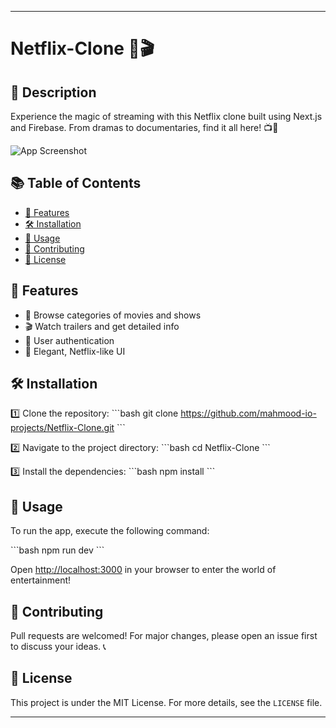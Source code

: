 

---

# Netflix-Clone 🍿🎬

## 🌟 Description

Experience the magic of streaming with this Netflix clone built using Next.js and Firebase. From dramas to documentaries, find it all here! 📺🌟

![App Screenshot](./screenshot.png)

## 📚 Table of Contents

- [🌟 Features](#features)
- [🛠 Installation](#installation)
- [🚀 Usage](#usage)
- [👥 Contributing](#contributing)
- [📄 License](#license)

## 🌟 Features

- 🍿 Browse categories of movies and shows
- 🎬 Watch trailers and get detailed info
- 👤 User authentication
- 🌈 Elegant, Netflix-like UI

## 🛠 Installation

1️⃣ Clone the repository:
\```bash
git clone https://github.com/mahmood-io-projects/Netflix-Clone.git
\```

2️⃣ Navigate to the project directory:
\```bash
cd Netflix-Clone
\```

3️⃣ Install the dependencies:
\```bash
npm install
\```

## 🚀 Usage

To run the app, execute the following command:

\```bash
npm run dev
\```

Open [http://localhost:3000](http://localhost:3000) in your browser to enter the world of entertainment!

## 👥 Contributing

Pull requests are welcomed! For major changes, please open an issue first to discuss your ideas. 📞

## 📄 License

This project is under the MIT License. For more details, see the `LICENSE` file.

---
